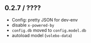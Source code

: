 ## 0.2.7 / ????

* Config: pretty JSON for dev-env
* disable `x-powered-by`
* `config.db` moved to `config.model.db`
* autoload model (`volebo-data`)

